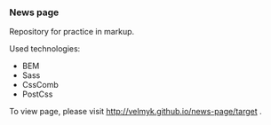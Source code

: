 ### News page

Repository for practice in markup.

Used technologies:
 - BEM
 - Sass
 - CssComb
 - PostCss

 To view page, please visit http://velmyk.github.io/news-page/target .